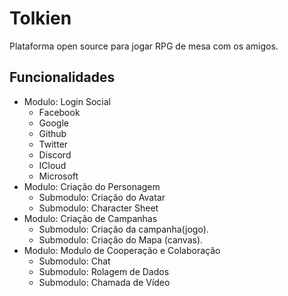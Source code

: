 # Tolkien
Plataforma open source para jogar RPG de mesa com os amigos.

## Funcionalidades
- Modulo: Login Social
    - Facebook
    - Google
    - Github
    - Twitter
    - Discord
    - ICloud
    - Microsoft
- Modulo: Criação do Personagem
    - Submodulo: Criação do Avatar
    - Submodulo: Character Sheet
- Modulo: Criação de Campanhas
    - Submodulo: Criação da campanha(jogo).
    - Submodulo: Criação do Mapa (canvas).
- Modulo: Modulo de Cooperação e Colaboração
    - Submodulo: Chat
    - Submodulo: Rolagem de Dados
    - Submodulo: Chamada de Vídeo
